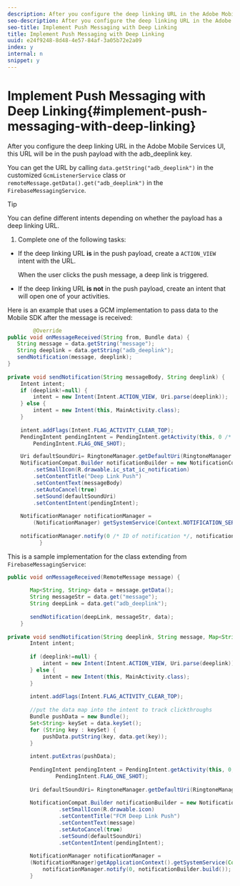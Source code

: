 ```yaml
---
description: After you configure the deep linking URL in the Adobe Mobile Services UI, this URL will be in the push payload with the adb_deeplink key.
seo-description: After you configure the deep linking URL in the Adobe Mobile Services UI, this URL will be in the push payload with the adb_deeplink key.
seo-title: Implement Push Messaging with Deep Linking
title: Implement Push Messaging with Deep Linking
uuid: e24f9248-8d48-4e57-84af-3a05b72e2a09
index: y
internal: n
snippet: y
---
```


# Implement Push Messaging with Deep Linking{#implement-push-messaging-with-deep-linking}

After you configure the deep linking URL in the Adobe Mobile Services UI, this URL will be in the push payload with the adb_deeplink key.

You can get the URL by calling `data.getString("adb_deeplink")` in the customized `GcmListenerService` class or `remoteMessage.getData().get("adb_deeplink")` in the `FirebaseMessagingService`.

>[!TIP]
>
>You can define different intents depending on whether the payload has a deep linking URL.

1. Complete one of the following tasks:

* If the deep linking URL **is** in the push payload, create a `ACTION_VIEW` intent with the URL.

  When the user clicks the push message, a deep link is triggered. 

* If the deep linking URL **is not** in the push payload, create an intent that will open one of your activities.

Here is an example that uses a GCM implementation to pass data to the Mobile SDK after the message is received: 

```java
        @Override 
public void onMessageReceived(String from, Bundle data) { 
   String message = data.getString("message"); 
   String deeplink = data.getString("adb_deeplink"); 
   sendNotification(message, deeplink); 
} 
  
private void sendNotification(String messageBody, String deeplink) { 
    Intent intent; 
    if (deeplink!=null) { 
        intent = new Intent(Intent.ACTION_VIEW, Uri.parse(deeplink)); 
    } else { 
        intent = new Intent(this, MainActivity.class); 
    } 
  
    intent.addFlags(Intent.FLAG_ACTIVITY_CLEAR_TOP); 
    PendingIntent pendingIntent = PendingIntent.getActivity(this, 0 /* Request code */, intent, 
        PendingIntent.FLAG_ONE_SHOT);

    Uri defaultSoundUri= RingtoneManager.getDefaultUri(RingtoneManager.TYPE_NOTIFICATION); 
    NotificationCompat.Builder notificationBuilder = new NotificationCompat.Builder(this) 
        .setSmallIcon(R.drawable.ic_stat_ic_notification) 
        .setContentTitle("Deep Link Push") 
        .setContentText(messageBody) 
        .setAutoCancel(true) 
        .setSound(defaultSoundUri) 
        .setContentIntent(pendingIntent); 
  
    NotificationManager notificationManager = 
        (NotificationManager) getSystemService(Context.NOTIFICATION_SERVICE); 
  
    notificationManager.notify(0 /* ID of notification */, notificationBuilder.build()); 
          } 

```

This is a sample implementation for the class extending from `FirebaseMessagingService`: 

```java
public void onMessageReceived(RemoteMessage message) { 
 
       Map<String, String> data = message.getData(); 
       String messageStr = data.get("message"); 
       String deepLink = data.get("adb_deeplink"); 
 
       sendNotification(deepLink, messageStr, data); 
    } 
 
private void sendNotification(String deeplink, String message, Map<String, String> data) { 
       Intent intent; 
 
       if (deeplink!=null) { 
           intent = new Intent(Intent.ACTION_VIEW, Uri.parse(deeplink)); 
       } else { 
           intent = new Intent(this, MainActivity.class); 
       } 
 
       intent.addFlags(Intent.FLAG_ACTIVITY_CLEAR_TOP); 
 
       //put the data map into the intent to track clickthroughs 
       Bundle pushData = new Bundle(); 
       Set<String> keySet = data.keySet(); 
       for (String key : keySet) { 
           pushData.putString(key, data.get(key)); 
       } 
 
       intent.putExtras(pushData); 
 
       PendingIntent pendingIntent = PendingIntent.getActivity(this, 0, intent, 
               PendingIntent.FLAG_ONE_SHOT); 
 
       Uri defaultSoundUri= RingtoneManager.getDefaultUri(RingtoneManager.TYPE_NOTIFICATION); 
 
       NotificationCompat.Builder notificationBuilder = new NotificationCompat.Builder(this) 
                .setSmallIcon(R.drawable.icon) 
                .setContentTitle("FCM Deep Link Push") 
                .setContentText(message) 
                .setAutoCancel(true) 
                .setSound(defaultSoundUri) 
                .setContentIntent(pendingIntent); 
 
       NotificationManager notificationManager =  
       (NotificationManager)getApplicationContext().getSystemService(Context.NOTIFICATION_SERVICE); 
           notificationManager.notify(0, notificationBuilder.build()); 
       } 

```


